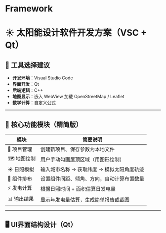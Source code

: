 # Framework

# ☀️ 太阳能设计软件开发方案（VSC + Qt）

## 🔧 工具选择建议

- **开发环境**：Visual Studio Code  
- **界面开发**：Qt
- **后端逻辑**：C++
- **地图显示**：嵌入 WebView 加载 OpenStreetMap / Leaflet
- **数学计算**：自定义公式

---

## 🧩 核心功能模块（精简版）

| 模块             | 简要说明 |
|------------------|----------|
| 📁 项目管理       | 创建新项目、保存参数为本地文件 |
| 🗺️ 地图绘制       | 用户手动勾画屋顶区域（用图形绘制） |
| ☀️ 日照模拟       | 输入城市名称 → 获取纬度 → 模拟太阳角度轨迹 |
| 📐 组件排布       | 设置组件间距、倾角、方向，自动计算布置数量 |
| ⚡ 发电计算       | 根据日照时间 + 面积估算日发电量 |
| 📊 输出结果       | 显示年发电量估算，生成简单报告或截图 |

---

## 🖥️ UI界面结构设计（Qt）


